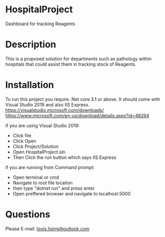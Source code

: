 # HospitalProject
 Dashboard for tracking Reagents

# Description

 This is a proposed solution for departments such as pathology within hospitals that could assist them in tracking stock of Reagents.

# Installation
To run this project you require .Net core 3.1 or above. It should come with Visual Studio 2019 and also IIS Express.
https://visualstudio.microsoft.com/downloads/
https://www.microsoft.com/en-us/download/details.aspx?id=48264

if you are using Visual Studio 2019:
- Click file
- Click Open
- Click Project/Solution
- Open HospitalProject.sln
- Then Click the run button which says IIS Express

if you are running from Command prompt:
- Open terminal or cmd
- Navigate to root file location
- then type "dotnet run" and press enter
- Open preffered browser and navigate to localhost:5000

# Questions
Please E-mail: louis.lising@outlook.com